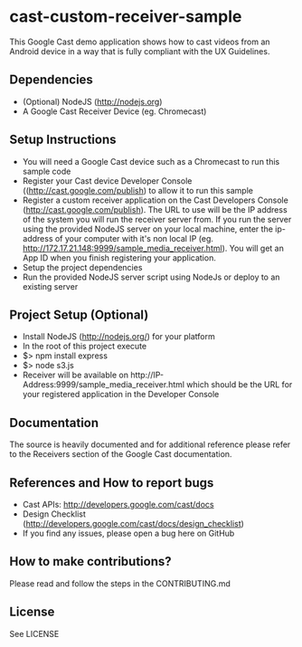 # cast-custom-receiver-sample

This Google Cast demo application shows how to cast videos from an Android device in a way that is fully compliant with the UX Guidelines. 

## Dependencies
* (Optional) NodeJS (http://nodejs.org)
* A Google Cast Receiver Device (eg. Chromecast)

## Setup Instructions
* You will need a Google Cast device such as a Chromecast to run this sample code
* Register your Cast device Developer Console ((http://cast.google.com/publish) to allow it to run this sample
* Register a custom receiver application on the Cast Developers Console (http://cast.google.com/publish). The URL to use will be the IP address of the system you will run the receiver server from. If you run the server using the provided NodeJS server on your local machine, enter the ip-address of your computer with it's non local IP (eg. http://172.17.21.148:9999/sample_media_receiver.html). You will get an App ID when you finish registering your application.
* Setup the project dependencies
* Run the provided NodeJS server script using NodeJs or deploy to an existing server

## Project Setup (Optional)
* Install NodeJS (http://nodejs.org/) for your platform
* In the root of this project execute
* $> npm install express
* $> node s3.js
* Receiver will be available on http://IP-Address:9999/sample_media_receiver.html which should be the URL for your registered application in the Developer Console

## Documentation
The source is heavily documented and for additional reference please refer to the Receivers section of the Google Cast documentation.

## References and How to report bugs
* Cast APIs: http://developers.google.com/cast/docs
* Design Checklist (http://developers.google.com/cast/docs/design_checklist)
* If you find any issues, please open a bug here on GitHub

## How to make contributions?
Please read and follow the steps in the CONTRIBUTING.md

## License
See LICENSE